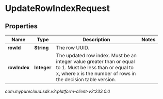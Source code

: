 # UpdateRowIndexRequest


## Properties

| Name | Type | Description | Notes |
| ------------ | ------------- | ------------- | ------------- |
| **rowId** | **String** | The row UUID. |  |
| **rowIndex** | **Integer** | The updated row index. Must be an integer value greater than or equal to 1. Must be less than or equal to x, where x is the number of rows in the decision table version. |  |




_com.mypurecloud.sdk.v2:platform-client-v2:233.0.0_
